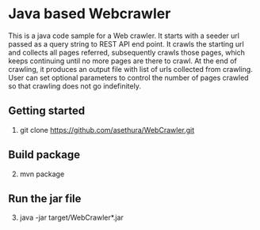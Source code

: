 # Java based Webcrawler
This is a java code sample for a Web crawler. It starts with a seeder url passed as a query string to REST API end point. It crawls the starting url and collects all pages referred, subsequently crawls those pages, which keeps continuing until no more pages are there to crawl. At the end of crawling, it produces an output file with list of urls collected from crawling. User can set optional parameters to control the number of pages crawled so that crawling does not go indefinitely.

## Getting started
1. git clone https://github.com/asethura/WebCrawler.git

## Build package
2. mvn package

## Run the jar file
3. java -jar target/WebCrawler*.jar


